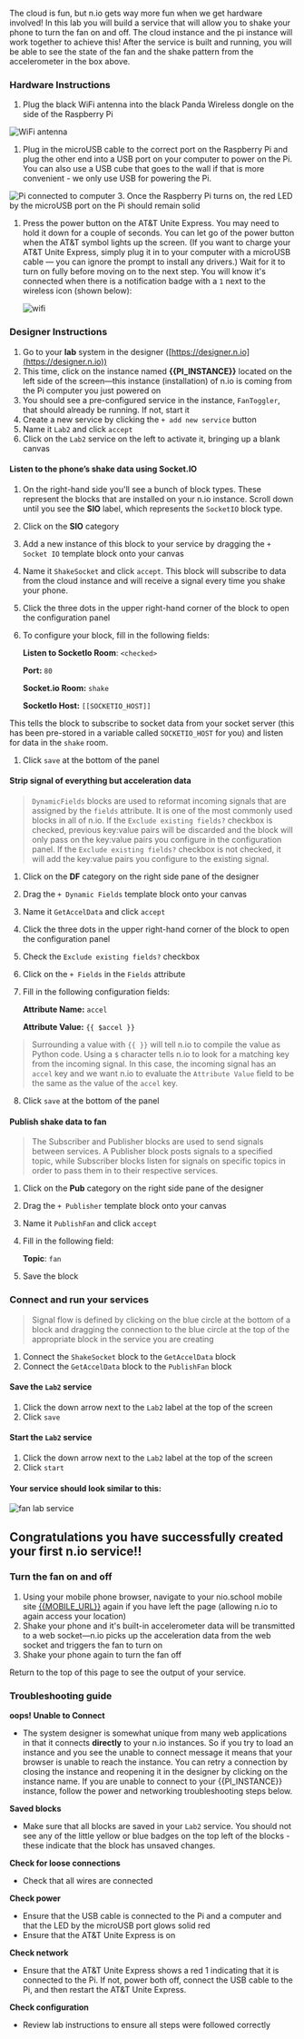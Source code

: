 The cloud is fun, but n.io gets way more fun when we get hardware involved! In this lab you will build a service that will allow you to shake your phone to turn the fan on and off. The cloud instance and the pi instance will work together to achieve this! After the service is built and running, you will be able to see the state of the fan and the shake pattern from the accelerometer in the box above.

### Hardware Instructions
1. Plug the black WiFi antenna into the black Panda Wireless dongle on the side of the Raspberry Pi

![WiFi antenna](./img/instructions/panda.jpg)
1. Plug in the microUSB cable to the correct port on the Raspberry Pi and plug the other end into a USB port on your computer to power on the Pi. You can also use a USB cube that goes to the wall if that is more convenient - we only use USB for powering the Pi.


![Pi connected to computer](./img/instructions/pi.jpg)
3. Once the Raspberry Pi turns on, the red LED by the microUSB port on the Pi should remain solid

1. Press the power button on the AT&T Unite Express. You may need to hold it down for a couple of seconds. You can let go of the power button when the AT&T symbol lights up the screen. (If you want to charge your AT&T Unite Express, simply plug it in to your computer with a microUSB cable — you can ignore the prompt to install any drivers.) Wait for it to turn on fully before moving on to the next step. You will know it's connected when there is a notification badge with a `1` next to the wireless icon (shown below):

     ![wifi](./img/instructions/att-express.png)
     <!-- Add up close image of screen -> image of one device connected -->

### Designer Instructions
1. Go to your **lab** system in the designer ([https://designer.n.io](https://designer.n.io))
1. This time, click on the instance named **{{PI_INSTANCE}}** located on the left side of the screen—this instance (installation) of n.io is coming from the Pi computer you just powered on
1. You should see a pre-configured service in the instance, `FanToggler`, that should already be running. If not, start it
1. Create a new service by clicking the `+ add new service` button
1. Name it `Lab2` and click `accept`
1. Click on the `Lab2` service on the left to activate it, bringing up a blank canvas

#### Listen to the phone’s shake data using Socket.IO

1. On the right-hand side you'll see a bunch of block types. These represent the blocks that are installed on your n.io instance. Scroll down until you see the **SIO** label, which represents the `SocketIO` block type.
1. Click on the **SIO** category
1. Add a new instance of this block to your service by dragging the `+ Socket IO` template block onto your canvas
1. Name it `ShakeSocket` and click `accept`. This block will subscribe to data from the cloud instance and will receive a signal every time you shake your phone.

1. Click the three dots in the upper right-hand corner of the block to open the configuration panel

1. To configure your block, fill in the following fields:

     **Listen to SocketIo Room**: `<checked>`
     
     **Port:** `80`

     **Socket.io Room:** `shake`

     **SocketIo Host:** `[[SOCKETIO_HOST]]`
     
  This tells the block to subscribe to socket data from your socket server (this has been pre-stored in a variable called `SOCKETIO_HOST` for you) and listen for data in the `shake` room.
  
1. Click `save` at the bottom of the panel

#### Strip signal of everything but acceleration data
>`DynamicFields` blocks are used to reformat incoming signals that are assigned by the `fields` attribute. It is one of the most commonly used blocks in all of n.io. If the `Exclude existing fields?` checkbox is checked, previous key:value pairs will be discarded and the block will only pass on the key:value pairs you configure in the configuration panel. If the `Exclude existing fields?` checkbox is not checked, it will add the key:value pairs you configure to the existing signal.

  1. Click on the **DF** category on the right side pane of the designer
  1. Drag the `+ Dynamic Fields` template block onto your canvas
  1. Name it `GetAccelData` and click `accept`
  1. Click the three dots in the upper right-hand corner of the block to open the configuration panel
  1. Check the `Exclude existing fields?` checkbox
  1. Click on the `+ Fields` in the `Fields` attribute
  1. Fill in the following configuration fields:

       **Attribute Name:** `accel`

       **Attribute Value:** `{{ $accel }}`
  >Surrounding a value with `{{ }}` will tell n.io to compile the value as Python code. Using a `$` character tells n.io to look for a matching key from the incoming signal. In this case, the incoming signal has an `accel` key and we want n.io to evaluate the `Attribute Value` field to be the same as the value of the `accel` key.

  8. Click `save` at the bottom of the panel

#### Publish shake data to fan
>The Subscriber and Publisher blocks are used to send signals between services. A Publisher block posts signals to a specified topic, while Subscriber blocks listen for signals on specific topics in order to pass them in to their respective services.

  1. Click on the **Pub** category on the right side pane of the designer
  1. Drag the `+ Publisher` template block onto your canvas
  1. Name it `PublishFan` and click `accept`
  1. Fill in the following field:

       **Topic**: `fan`
  6. Save the block

### Connect and run your services
>Signal flow is defined by clicking on the blue circle at the bottom of a block and dragging the connection to the blue circle at the top of the appropriate block in the service you are creating

1. Connect the `ShakeSocket` block to the `GetAccelData` block
1. Connect the `GetAccelData` block to the `PublishFan` block

#### Save the `Lab2` service

1. Click the down arrow next to the `Lab2` label at the top of the screen
1. Click `save`

#### Start the `Lab2` service

1. Click the down arrow next to the `Lab2` label at the top of the screen
1. Click `start`

#### Your service should look similar to this:

![fan lab service](./img/instructions/fan-service.png)

## Congratulations you have successfully created your first n.io service!!

### Turn the fan on and off

1. Using your mobile phone browser, navigate to your nio.school mobile site [{{MOBILE_URL}}]({{MOBILE_URL}}) again if you have left the page (allowing n.io to again access your location)
1. Shake your phone and it's built-in accelerometer data will be transmitted to a web socket—n.io picks up the acceleration data from the web socket and triggers the fan to turn on
1. Shake your phone again to turn the fan off

Return to the top of this page to see the output of your service.

### Troubleshooting guide

**oops! Unable to Connect**
* The system designer is somewhat unique from many web applications in that it connects **directly** to your n.io instances. So if you try to load an instance and you see the unable to connect message it means that your browser is unable to reach the instance. You can retry a connection by closing the instance and reopening it in the designer by clicking on the instance name. If you are unable to connect to your {{PI_INSTANCE}} instance, follow the power and networking troubleshooting steps below.

**Saved blocks**
* Make sure that all blocks are saved in your `Lab2` service. You should not see any of the little yellow or blue badges on the top left of the blocks - these indicate that the block has unsaved changes.

**Check for loose connections**
* Check that all wires are connected

**Check power**
* Ensure that the USB cable is connected to the Pi and a computer and that the LED by the microUSB port glows solid red
* Ensure that the AT&T Unite Express is on

**Check network**
* Ensure that the AT&T Unite Express shows a red 1 indicating that it is connected to the Pi. If not, power both off, connect the USB cable to the Pi, and then restart the AT&T Unite Express.

**Check configuration**
* Review lab instructions to ensure all steps were followed correctly
